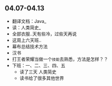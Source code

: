 ##  04.07-04.13

-   翻译文档：Java_
-   读：人类简史_
-   全部衣服..天有些冷，过些天再说
-   这周上六天班..
-   幕布总结技术方法
-   汉书
-   打王者荣耀当做一个`技能`去熟悉，方法是怎样？？
-   下班：一、二、三、四、五
    -   读了三天 人类简史
    -   读书给了很多其他世界